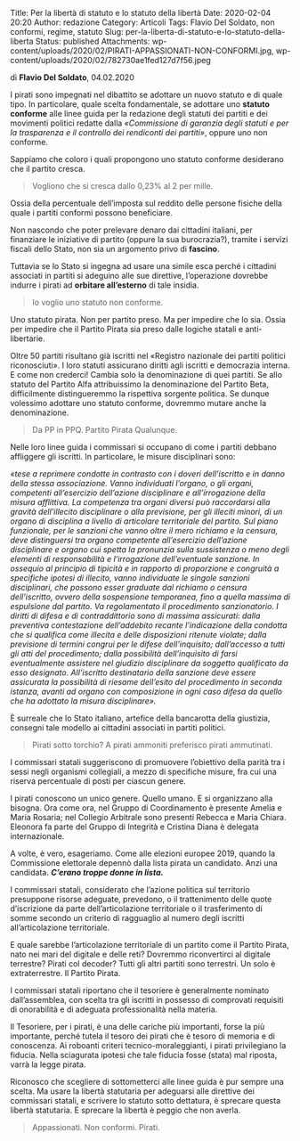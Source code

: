 Title: Per la libertà di statuto e lo statuto della libertà
Date: 2020-02-04 20:20
Author: redazione
Category: Articoli
Tags: Flavio Del Soldato, non conformi, regime, statuto
Slug: per-la-liberta-di-statuto-e-lo-statuto-della-liberta
Status: published
Attachments: wp-content/uploads/2020/02/PIRATI-APPASSIONATI-NON-CONFORMI.jpg, wp-content/uploads/2020/02/782730ae1fed127d7f56.jpeg



di **Flavio Del Soldato**, 04.02.2020





I pirati sono impegnati nel dibattito se adottare un nuovo statuto e di quale tipo. In particolare, quale scelta fondamentale, se adottare uno **statuto conforme** alle linee guida per la redazione degli statuti dei partiti e dei movimenti politici redatte dalla *«Commissione di garanzia degli statuti e per la trasparenza e il controllo dei rendiconti dei partiti»*, oppure uno non conforme.





Sappiamo che coloro i quali propongono uno statuto conforme desiderano che il partito cresca.





> Vogliono che si cresca dallo 0,23% al 2 per mille.





Ossia della percentuale dell’imposta sul reddito delle persone fisiche della quale i partiti conformi possono beneficiare.





Non nascondo che poter prelevare denaro dai cittadini italiani, per finanziare le iniziative di partito (oppure la sua burocrazia?), tramite i servizi fiscali dello Stato, non sia un argomento privo di **fascino**.





Tuttavia se lo Stato si ingegna ad usare una simile esca perché i cittadini associati in partiti si adeguino alle sue direttive, l’operazione dovrebbe indurre i pirati ad **orbitare all’esterno** di tale insidia.





> Io voglio uno statuto non conforme.





Uno statuto pirata. Non per partito preso. Ma per impedire che lo sia. Ossia per impedire che il Partito Pirata sia preso dalle logiche statali e anti-libertarie.





Oltre 50 partiti risultano già iscritti nel «Registro nazionale dei partiti politici riconosciuti». I loro statuti assicurano diritti agli iscritti e democrazia interna. E come non crederci! Cambia solo la denominazione di quei partiti. Se allo statuto del Partito Alfa attribuissimo la denominazione del Partito Beta, difficilmente distingueremmo la rispettiva sorgente politica. Se dunque volessimo adottare uno statuto conforme, dovremmo mutare anche la denominazione.





> Da PP in PPQ. Partito Pirata Qualunque.





Nelle loro linee guida i commissari si occupano di come i partiti debbano affliggere gli iscritti. In particolare, le misure disciplinari sono:





*«tese a reprimere condotte in contrasto con i doveri dell’iscritto e in danno della stessa associazione. Vanno individuati l’organo, o gli organi, competenti all’esercizio dell’azione disciplinare e all’irrogazione della misura afflittiva. La competenza tra organi diversi può raccordarsi alla gravità dell’illecito disciplinare o alla previsione, per gli illeciti minori, di un organo di disciplina a livello di articolare territoriale del partito. Sul piano funzionale, per le sanzioni che vanno oltre il mero richiamo e la censura, deve distinguersi tra organo competente all’esercizio dell’azione disciplinare e organo cui spetta la pronunzia sulla sussistenza o meno degli elementi di responsabilità e l’irrogazione dell’eventuale sanzione. In ossequio al principio di tipicità e in rapporto di proporzione e congruità a specifiche ipotesi di illecito, vanno individuate le singole sanzioni disciplinari, che possono esser graduate dal richiamo o censura dell’iscritto, ovvero della sospensione temporanea, fino a quella massima di espulsione dal partito. Va regolamentato il procedimento sanzionatorio. I diritti di difesa e di contraddittorio sono di massima assicurati: dalla preventiva contestazione dell’addebito recante l’indicazione della condotta che si qualifica come illecita e delle disposizioni ritenute violate; dalla previsione di termini congrui per le difese dell’inquisito; dall’accesso a tutti gli atti del procedimento; dalla possibilità dell’inquisito di farsi eventualmente assistere nel giudizio disciplinare da soggetto qualificato da esso designato. All’iscritto destinatario della sanzione deve essere assicurata la possibilità di riesame dell’esito del procedimento in seconda istanza, avanti ad organo con composizione in ogni caso difesa da quello che ha adottato la misura disciplinare».*





È surreale che lo Stato italiano, artefice della bancarotta della giustizia, consegni tale modello ai cittadini associati in partiti politici.





> Pirati sotto torchio?
> A pirati ammoniti preferisco pirati ammutinati.





I commissari statali suggeriscono di promuovere l’obiettivo della parità tra i sessi negli organismi collegiali, a mezzo di specifiche misure, fra cui una riserva percentuale di posti per ciascun genere.





I pirati conoscono un unico genere. Quello umano. E si organizzano alla bisogna. Ora come ora, nel Gruppo di Coordinamento è presente Amelia e Maria Rosaria; nel Collegio Arbitrale sono presenti Rebecca e Maria Chiara. Eleonora fa parte del Gruppo di Integrità e Cristina Diana è delegata internazionale.





A volte, è vero, esageriamo. Come alle elezioni europee 2019, quando la Commissione elettorale depennò dalla lista pirata un candidato. Anzi una candidata. ***C’erano troppe donne in lista.***





I commissari statali, considerato che l’azione politica sul territorio presuppone risorse adeguate, prevedono, o il trattenimento delle quote d’iscrizione da parte dell’articolazione territoriale o il trasferimento di somme secondo un criterio di ragguaglio al numero degli iscritti all’articolazione territoriale.





E quale sarebbe l’articolazione territoriale di un partito come il Partito Pirata, nato nei mari del digitale e delle reti? Dovremmo riconvertirci al digitale terrestre? Pirati col decoder? Tutti gli altri partiti sono terrestri. Un solo è extraterrestre. Il Partito Pirata.





I commissari statali riportano che il tesoriere è generalmente nominato dall’assemblea, con scelta tra gli iscritti in possesso di comprovati requisiti di onorabilità e di adeguata professionalità nella materia.





Il Tesoriere, per i pirati, è una delle cariche più importanti, forse la più importante, perché tutela il tesoro dei pirati che è tesoro di memoria e di conoscenza. Ai roboanti criteri tecnico-moraleggianti, i pirati privilegiano la fiducia. Nella sciagurata ipotesi che tale fiducia fosse (stata) mal riposta, varrà la legge pirata.





Riconosco che scegliere di sottometterci alle linee guida è pur sempre una scelta. Ma usare la libertà statutaria per adeguarsi alle direttive dei commissari statali, e scrivere lo statuto sotto dettatura, è sprecare questa libertà statutaria. E sprecare la libertà è peggio che non averla.





> Appassionati.
> Non conformi.
> Pirati.
